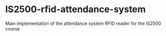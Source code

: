 # IS2500-rfid-attendance-system
Main implementation of the attendance system RFID reader for the IS2500 course
